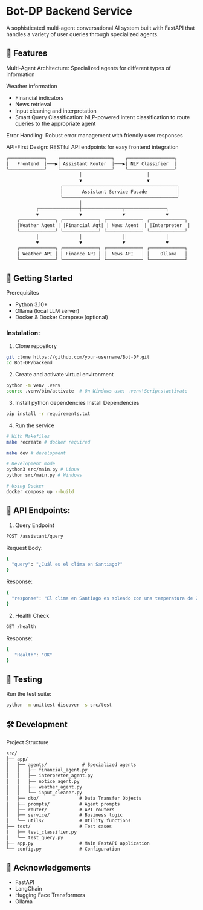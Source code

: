 # Bot-DP Backend Service
A sophisticated multi-agent conversational AI system built with FastAPI that handles a variety of user queries through specialized agents.

## 🌟 Features
Multi-Agent Architecture: Specialized agents for different types of information

Weather information
- Financial indicators
- News retrieval
- Input cleaning and interpretation
- Smart Query Classification: NLP-powered intent classification to route queries to the appropriate agent

Error Handling: Robust error management with friendly user responses

API-First Design: RESTful API endpoints for easy frontend integration

```markdown
┌─────────────┐    ┌───────────────────┐    ┌─────────────────┐
│   Frontend  │───▶│ Assistant Router  │───▶│ NLP Classifier  │
└─────────────┘    └───────────────────┘    └─────────────────┘
                           │                        │
                           ▼                        ▼
                    ┌──────────────────────────────────────────┐
                    │       Assistant Service Facade           │
                    └──────────────────────────────────────────┘
                           │
           ┌───────────────┼───────────────┬───────────────┐
           ▼               ▼               ▼               ▼
    ┌─────────────┐ ┌─────────────┐ ┌─────────────┐ ┌─────────────┐
    │Weather Agent │ │Financial Agt│ │ News Agent  │ │Interpreter  │
    └─────────────┘ └─────────────┘ └─────────────┘ └─────────────┘
           │               │               │               │
           ▼               ▼               ▼               ▼
    ┌─────────────┐ ┌─────────────┐ ┌─────────────┐ ┌─────────────┐
    │ Weather API │ │ Finance API │ │  News API   │ │    Ollama   │
    └─────────────┘ └─────────────┘ └─────────────┘ └─────────────┘
```

## 🚀 Getting Started
Prerequisites
- Python 3.10+
- Ollama (local LLM server)
- Docker & Docker Compose (optional)

### Instalation:

1. Clone repository
```bash
git clone https://github.com/your-username/Bot-DP.git
cd Bot-DP/backend
```

2. Create and activate virtual environment
```bash
python -m venv .venv
source .venv/bin/activate  # On Windows use: .venv\Scripts\activate
```
3. Install python dependencies
Install Dependencies
```bash
pip install -r requirements.txt
```

4. Run the service
```bash
# With Makefiles
make recreate # docker required

make dev # development

# Development mode
python3 src/main.py # Linux
python src/main.py # Windows

# Using Docker
docker compose up --build
```

## 📡 API Endpoints:
1. Query Endpoint
```bash
POST /assistant/query
```
Request Body:
```bash
{
  "query": "¿Cuál es el clima en Santiago?"
}
```

Response:
```bash
{
  "response": "El clima en Santiago es soleado con una temperatura de 20.5°C."
}
```

2. Health Check
```bash
GET /health
```
Response:
```bash
{
   "Health": "OK"
}
```

## 🧪 Testing
Run the test suite:
```bash
python -m unittest discover -s src/test
```

## 🛠️ Development
Project Structure
```markdown
src/
├── app/
│   ├── agents/             # Specialized agents
│   │   ├── financial_agent.py
│   │   ├── interpreter_agent.py
│   │   ├── notice_agent.py
│   │   ├── weather_agent.py
│   │   └── input_cleaner.py
│   ├── dto/               # Data Transfer Objects
│   ├── prompts/           # Agent prompts
│   ├── router/            # API routers
│   ├── service/           # Business logic
│   └── utils/             # Utility functions
├── test/                  # Test cases
│   ├── test_classifier.py
│   └── test_query.py
├── app.py                 # Main FastAPI application
└── config.py              # Configuration
```

## 👏 Acknowledgements
- FastAPI
- LangChain
- Hugging Face Transformers
- Ollama